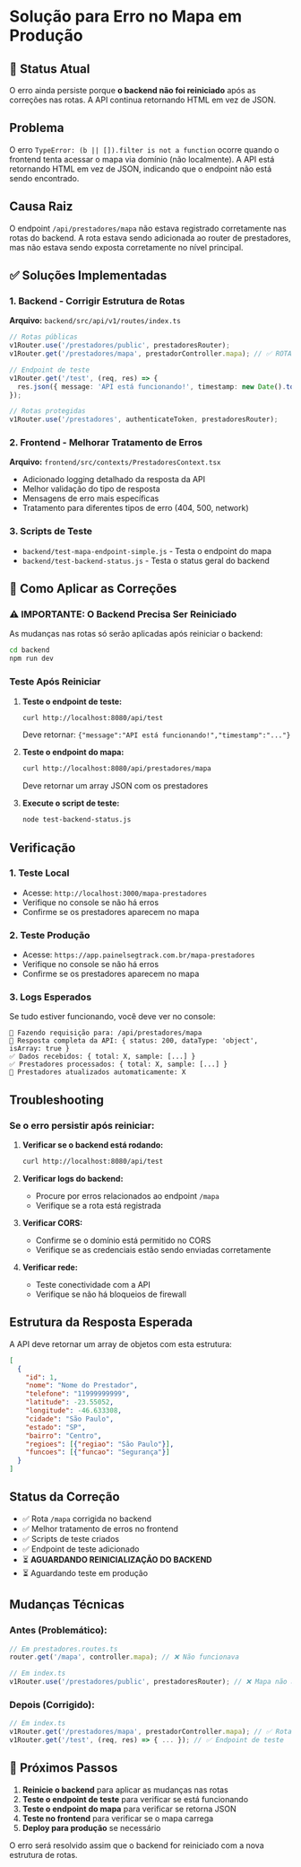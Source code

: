 # Solução para Erro no Mapa em Produção

## 🚨 Status Atual
O erro ainda persiste porque **o backend não foi reiniciado** após as correções nas rotas. A API continua retornando HTML em vez de JSON.

## Problema
O erro `TypeError: (b || []).filter is not a function` ocorre quando o frontend tenta acessar o mapa via domínio (não localmente). A API está retornando HTML em vez de JSON, indicando que o endpoint não está sendo encontrado.

## Causa Raiz
O endpoint `/api/prestadores/mapa` não estava registrado corretamente nas rotas do backend. A rota estava sendo adicionada ao router de prestadores, mas não estava sendo exposta corretamente no nível principal.

## ✅ Soluções Implementadas

### 1. Backend - Corrigir Estrutura de Rotas
**Arquivo:** `backend/src/api/v1/routes/index.ts`

```typescript
// Rotas públicas
v1Router.use('/prestadores/public', prestadoresRouter);
v1Router.get('/prestadores/mapa', prestadorController.mapa); // ✅ ROTA PÚBLICA DIRETA

// Endpoint de teste
v1Router.get('/test', (req, res) => {
  res.json({ message: 'API está funcionando!', timestamp: new Date().toISOString() });
});

// Rotas protegidas
v1Router.use('/prestadores', authenticateToken, prestadoresRouter);
```

### 2. Frontend - Melhorar Tratamento de Erros
**Arquivo:** `frontend/src/contexts/PrestadoresContext.tsx`

- Adicionado logging detalhado da resposta da API
- Melhor validação do tipo de resposta
- Mensagens de erro mais específicas
- Tratamento para diferentes tipos de erro (404, 500, network)

### 3. Scripts de Teste
- `backend/test-mapa-endpoint-simple.js` - Testa o endpoint do mapa
- `backend/test-backend-status.js` - Testa o status geral do backend

## 🚀 Como Aplicar as Correções

### ⚠️ IMPORTANTE: O Backend Precisa Ser Reiniciado

As mudanças nas rotas só serão aplicadas após reiniciar o backend:

```bash
cd backend
npm run dev
```

### Teste Após Reiniciar

1. **Teste o endpoint de teste:**
   ```bash
   curl http://localhost:8080/api/test
   ```
   Deve retornar: `{"message":"API está funcionando!","timestamp":"..."}`

2. **Teste o endpoint do mapa:**
   ```bash
   curl http://localhost:8080/api/prestadores/mapa
   ```
   Deve retornar um array JSON com os prestadores

3. **Execute o script de teste:**
   ```bash
   node test-backend-status.js
   ```

## Verificação

### 1. Teste Local
- Acesse: `http://localhost:3000/mapa-prestadores`
- Verifique no console se não há erros
- Confirme se os prestadores aparecem no mapa

### 2. Teste Produção
- Acesse: `https://app.painelsegtrack.com.br/mapa-prestadores`
- Verifique no console se não há erros
- Confirme se os prestadores aparecem no mapa

### 3. Logs Esperados
Se tudo estiver funcionando, você deve ver no console:
```
📡 Fazendo requisição para: /api/prestadores/mapa
📡 Resposta completa da API: { status: 200, dataType: 'object', isArray: true }
✅ Dados recebidos: { total: X, sample: [...] }
✅ Prestadores processados: { total: X, sample: [...] }
🔄 Prestadores atualizados automaticamente: X
```

## Troubleshooting

### Se o erro persistir após reiniciar:

1. **Verificar se o backend está rodando:**
   ```bash
   curl http://localhost:8080/api/test
   ```

2. **Verificar logs do backend:**
   - Procure por erros relacionados ao endpoint `/mapa`
   - Verifique se a rota está registrada

3. **Verificar CORS:**
   - Confirme se o domínio está permitido no CORS
   - Verifique se as credenciais estão sendo enviadas corretamente

4. **Verificar rede:**
   - Teste conectividade com a API
   - Verifique se não há bloqueios de firewall

## Estrutura da Resposta Esperada

A API deve retornar um array de objetos com esta estrutura:
```json
[
  {
    "id": 1,
    "nome": "Nome do Prestador",
    "telefone": "11999999999",
    "latitude": -23.55052,
    "longitude": -46.633308,
    "cidade": "São Paulo",
    "estado": "SP",
    "bairro": "Centro",
    "regioes": [{"regiao": "São Paulo"}],
    "funcoes": [{"funcao": "Segurança"}]
  }
]
```

## Status da Correção

- ✅ Rota `/mapa` corrigida no backend
- ✅ Melhor tratamento de erros no frontend
- ✅ Scripts de teste criados
- ✅ Endpoint de teste adicionado
- ⏳ **AGUARDANDO REINICIALIZAÇÃO DO BACKEND**
- ⏳ Aguardando teste em produção

## Mudanças Técnicas

### Antes (Problemático):
```typescript
// Em prestadores.routes.ts
router.get('/mapa', controller.mapa); // ❌ Não funcionava

// Em index.ts
v1Router.use('/prestadores/public', prestadoresRouter); // ❌ Mapa não acessível
```

### Depois (Corrigido):
```typescript
// Em index.ts
v1Router.get('/prestadores/mapa', prestadorController.mapa); // ✅ Rota pública direta
v1Router.get('/test', (req, res) => { ... }); // ✅ Endpoint de teste
```

## 🎯 Próximos Passos

1. **Reinicie o backend** para aplicar as mudanças nas rotas
2. **Teste o endpoint de teste** para verificar se está funcionando
3. **Teste o endpoint do mapa** para verificar se retorna JSON
4. **Teste no frontend** para verificar se o mapa carrega
5. **Deploy para produção** se necessário

O erro será resolvido assim que o backend for reiniciado com a nova estrutura de rotas. 
